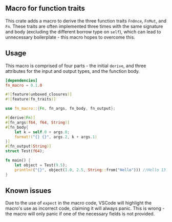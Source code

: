 ## Macro for function traits
This crate adds a macro to derive the three function traits `FnOnce`, `FnMut`, and `Fn`. These traits are often implemented three times with the same signature and body (excluding the different borrow type on `self`), which can lead to unnecessary boilerplate - this macro hopes to overcome this.

## Usage
This macro is comprised of four parts - the initial `derive`, and three attributes for the input and output types, and the function body.

```toml
[dependencies]
fn_macro = 0.1.0
```

```rust
#![feature(unboxed_closures)]
#![feature(fn_traits)]

use fn_macro::{Fn, fn_args, fn_body, fn_output};

#[derive(Fn)]
#[fn_args(f64, f64, String)]
#[fn_body{
    let k = self.0 + args.0;
    format!("{} {}", args.2, k + args.1)
}]
#[fn_output(String)]
struct Test(f64);

fn main() {
    let object = Test(9.5);
    println!("{}", object(1.0, 2.5, String::from("Hello"))) //Hello 13.0
}
```

## Known issues
Due to the use of `expect` in the macro code, VSCode will highlight the macro's use as incorrect code, claiming it will always panic. This is wrong - the macro will only panic if one of the necessary fields is not provided.